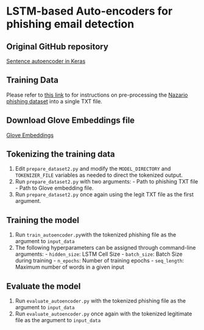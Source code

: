 # LSTM-based Auto-encoders for phishing email detection

## Original GitHub repository
[Sentence autoencoder in Keras](https://github.com/basma-b/sentence_autoencoder_keras)

## Training Data

Please refer to [this link](https://github.com/shahriarhaque/themis#steps-to-visualize-data) to for instructions on pre-processing the [Nazario phishing dataset](https://monkey.org/~jose/phishing/phishing3.mbox) into a single TXT file.

## Download Glove Embeddings file

[Glove Embeddings](http://nlp.stanford.edu/data/glove.840B.300d.zip)

## Tokenizing the training data
  1) Edit `prepare_dataset2.py` and modify the `MODEL_DIRECTORY` and `TOKENIZER_FILE` variables as needed to direct the tokenized output.
  2) Run `prepare_dataset2.py` with two arguments:
    - Path to phishing TXT file
    - Path to Glove embedding file.
  3) Run `prepare_dataset2.py` once again using the legit TXT file as the first argument.
 
## Training the model
  1) Run `train_autoencoder.py`with the tokenized phishing file as the argument to `input_data`
  2) The following hyperparameters can be assigned through command-line arguments:
    - `hidden_size`: LSTM Cell Size
    - `batch_size`: Batch Size during training
    - `n_epochs`: Number of training epochs
    - `seq_length`: Maximum number of words in a given input
  
## Evaluate the model
  1) Run `evaluate_autoencoder.py` with the tokenized phishing file as the argument to `input_data`
  2) Run `evaluate_autoencoder.py` once again with the tokenized legitimate file as the argument to `input_data`

